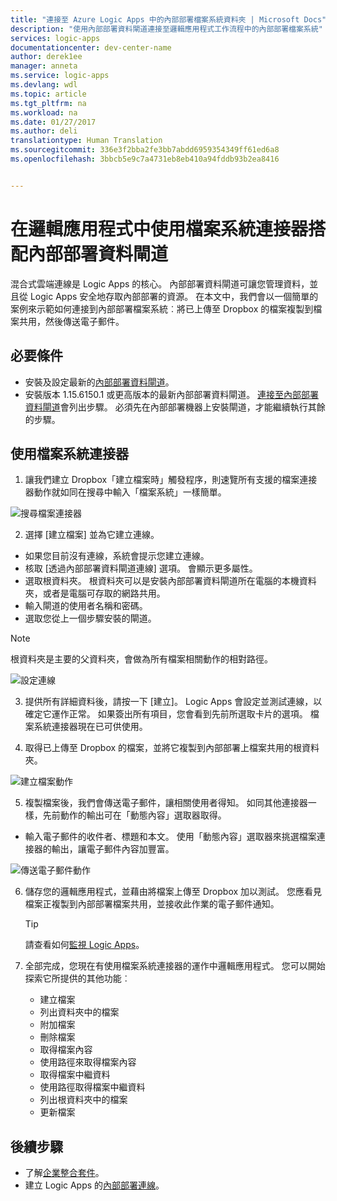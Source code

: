 ```yaml
---
title: "連接至 Azure Logic Apps 中的內部部署檔案系統資料夾 | Microsoft Docs"
description: "使用內部部署資料閘道連接至邏輯應用程式工作流程中的內部部署檔案系統"
services: logic-apps
documentationcenter: dev-center-name
author: derek1ee
manager: anneta
ms.service: logic-apps
ms.devlang: wdl
ms.topic: article
ms.tgt_pltfrm: na
ms.workload: na
ms.date: 01/27/2017
ms.author: deli
translationtype: Human Translation
ms.sourcegitcommit: 336e3f2bba2fe3bb7abdd6959354349ff61ed6a8
ms.openlocfilehash: 3bbcb5e9c7a4731eb8eb410a94fddb93b2ea8416


---
```

# <a name="use-the-file-system-connector-with-the-on-premises-data-gateway-in-a-logic-app"></a>在邏輯應用程式中使用檔案系統連接器搭配內部部署資料閘道

混合式雲端連線是 Logic Apps 的核心。 內部部署資料閘道可讓您管理資料，並且從 Logic Apps 安全地存取內部部署的資源。 在本文中，我們會以一個簡單的案例來示範如何連接到內部部署檔案系統︰將已上傳至 Dropbox 的檔案複製到檔案共用，然後傳送電子郵件。

## <a name="prerequisites"></a>必要條件
- 安裝及設定最新的[內部部署資料閘道](https://www.microsoft.com/en-us/download/details.aspx?id=53127)。
- 安裝版本 1.15.6150.1 或更高版本的最新內部部署資料閘道。 [連接至內部部署資料閘道](http://aka.ms/logicapps-gateway)會列出步驟。 必須先在內部部署機器上安裝閘道，才能繼續執行其餘的步驟。

## <a name="use-file-system-connector"></a>使用檔案系統連接器

1. 讓我們建立 Dropbox「建立檔案時」觸發程序，則速覽所有支援的檔案連接器動作就如同在搜尋中輸入「檔案系統」一樣簡單。

 ![搜尋檔案連接器](media/logic-apps-using-file-connector/search-file-connector.png)

2. 選擇 [建立檔案] 並為它建立連線。
 - 如果您目前沒有連線，系統會提示您建立連線。
 - 核取 [透過內部部署資料閘道連線] 選項。 會顯示更多屬性。
 - 選取根資料夾。 根資料夾可以是安裝內部部署資料閘道所在電腦的本機資料夾，或者是電腦可存取的網路共用。
 - 輸入閘道的使用者名稱和密碼。
 - 選取您從上一個步驟安裝的閘道。
    
 > [!NOTE]
 > 根資料夾是主要的父資料夾，會做為所有檔案相關動作的相對路徑。

 ![設定連線](media/logic-apps-using-file-connector/create-file.png)

3. 提供所有詳細資料後，請按一下 [建立]。 Logic Apps 會設定並測試連線，以確定它運作正常。 如果簽出所有項目，您會看到先前所選取卡片的選項。 檔案系統連接器現在已可供使用。

4. 取得已上傳至 Dropbox 的檔案，並將它複製到內部部署上檔案共用的根資料夾。

 ![建立檔案動作](media/logic-apps-using-file-connector/create-file-filled.png)

5. 複製檔案後，我們會傳送電子郵件，讓相關使用者得知。 如同其他連接器一樣，先前動作的輸出可在「動態內容」選取器取得。
 - 輸入電子郵件的收件者、標題和本文。 使用「動態內容」選取器來挑選檔案連接器的輸出，讓電子郵件內容加豐富。

 ![傳送電子郵件動作](media/logic-apps-using-file-connector/send-email.png)

6. 儲存您的邏輯應用程式，並藉由將檔案上傳至 Dropbox 加以測試。 您應看見檔案正複製到內部部署檔案共用，並接收此作業的電子郵件通知。

    > [!TIP] 
    > 請查看如何[監視 Logic Apps](../logic-apps/logic-apps-monitor-your-logic-apps.md)。

7. 全部完成，您現在有使用檔案系統連接器的運作中邏輯應用程式。 您可以開始探索它所提供的其他功能︰

    - 建立檔案
    - 列出資料夾中的檔案
    - 附加檔案
    - 刪除檔案
    - 取得檔案內容
    - 使用路徑來取得檔案內容
    - 取得檔案中繼資料
    - 使用路徑取得檔案中繼資料
    - 列出根資料夾中的檔案
    - 更新檔案

## <a name="next-steps"></a>後續步驟
- 了解[企業整合套件](../logic-apps/logic-apps-enterprise-integration-overview.md)。 
- 建立 Logic Apps 的[內部部署連線](../logic-apps/logic-apps-gateway-connection.md)。



<!--HONumber=Jan17_HO5-->


